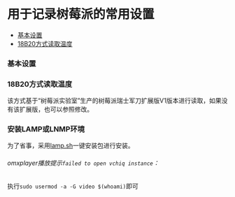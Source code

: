 # 用于记录树莓派的常用设置

- [基本设置](#基本设置)
- [18B20方式读取温度](#18B20方式读取温度)

### 基本设置

### 18B20方式读取温度

该方式基于“树莓派实验室”生产的树莓派瑞士军刀扩展版V1版本进行读取，如果没有该扩展版，也可以参照修改。

### 安装LAMP或LNMP环境

为了省事，采用[lamp.sh](http://lamp.sh)一键安装包进行安装。

###### omxplayer播放提示`failed to open vchiq instance`：

执行`sudo usermod -a -G video $(whoami)`即可

